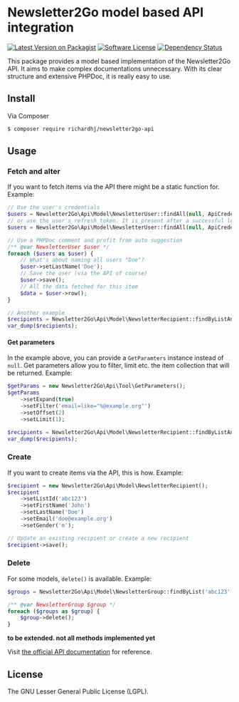 # Newsletter2Go model based API integration

[![Latest Version on Packagist][ico-version]][link-packagist]
[![Software License][ico-license]]()
[![Dependency Status][ico-dependencies]][link-dependencies]

This package provides a model based implementation of the Newsletter2Go API. It aims to make complex documentations unnecessary. With its clear structure and extensive PHPDoc, it is really easy to use.

## Install

Via Composer

``` bash
$ composer require richardhj/newsletter2go-api
```

## Usage
### Fetch and alter

If you want to fetch items via the API there might be a static function for. Example:

```php
// Use the user's credentials
$users = Newsletter2Go\Api\Model\NewsletterUser::findAll(null, ApiCredentialsFactory::createFromUsernameAndPassword('secret_auth_token', 'user@example.org', 'open_sesame'));
// or use the user's refresh token. It is present after a successful login with credentials
$users = Newsletter2Go\Api\Model\NewsletterUser::findAll(null, ApiCredentialsFactory::createFromRefreshToken('secret_auth_token', 'secret_users_refresh_token'));

// Use a PHPDoc comment and profit from auto suggestion
/** @var NewsletterUser $user */
foreach ($users as $user) {
    // What's about naming all users "Doe"?
    $user->setLastName('Doe');
    // Save the user (via the API of course)
    $user->save();
    // All the data fetched for this item
    $data = $user->row();
}

// Another example
$recipients = Newsletter2Go\Api\Model\NewsletterRecipient::findByListAndGroup('abc123', 'xyz987', null, $credentials);
var_dump($recipients);
```

#### Get parameters
In the example above, you can provide a ```GetParamters``` instance instead of ```null```. Get parameters allow you to filter, limit etc. the item collection that will be returned. Example:

```php
$getParams = new Newsletter2Go\Api\Tool\GetParameters();
$getParams
    ->setExpand(true)
    ->setFilter('email=like="%@example.org"')
    ->setOffset(2)
    ->setLimit(1);

$recipients = Newsletter2Go\Api\Model\NewsletterRecipient::findByListAndGroup('abc123', 'xyz987', $getParams, $credentials);
var_dump($recipients);
```

### Create

If you want to create items via the API, this is how. Example:

```php
$recipient = new Newsletter2Go\Api\Model\NewsletterRecipient();
$recipient
    ->setListId('abc123')
    ->setFirstName('John')
    ->setLastName('Doe')
    ->setEmail('doe@example.org')
    ->setGender('m');

// Update an existing recipient or create a new recipient
$recipient->save();
```

### Delete

For some models, ```delete()``` is available. Example:

```php
$groups = Newsletter2Go\Api\Model\NewsletterGroup::findByList('abc123', $getParams, $credentials);

/** @var NewsletterGroup $group */
foreach ($groups as $group) {
    $group->delete();
}
```


**to be extended. not all methods implemented yet**

Visit [the official API documentation](https://docs.newsletter2go.com) for reference.

## License

The  GNU Lesser General Public License (LGPL).

[ico-version]: https://img.shields.io/packagist/v/richardhj/newsletter2go-api.svg?style=flat-square
[ico-license]: https://img.shields.io/badge/license-LGPL-brightgreen.svg?style=flat-square
[ico-dependencies]: https://www.versioneye.com/php/richardhj:newsletter2go-api/badge.svg?style=flat-square

[link-packagist]: https://packagist.org/packages/richardhj/newsletter2go-api
[link-dependencies]: https://www.versioneye.com/php/richardhj:newsletter2go-api
